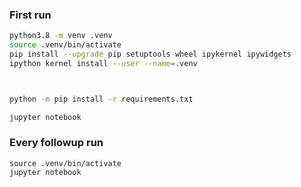 ### First run

```sh
python3.8 -m venv .venv
source .venv/bin/activate
pip install --upgrade pip setuptools wheel ipykernel ipywidgets
ipython kernel install --user --name=.venv



python -m pip install -r requirements.txt

jupyter notebook

```


### Every followup run

```
source .venv/bin/activate
jupyter notebook

```

